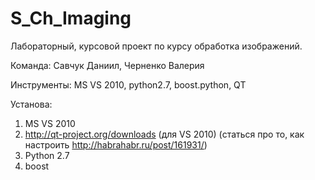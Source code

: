 S_Ch_Imaging
============

Лабораторный, курсовой проект по курсу обработка изображений.

Команда: Савчук Даниил, Черненко Валерия

Инструменты: MS VS 2010, python2.7, boost.python, QT

Установа:

1) MS VS 2010
2) http://qt-project.org/downloads (для VS 2010) (статься про то, как настроить http://habrahabr.ru/post/161931/)
3) Python 2.7
4) boost
